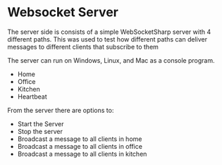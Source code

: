﻿#  Websocket Server

The server side is consists of a simple WebSocketSharp server with 4 different paths.  This was used to test how different paths can deliver messages to different clients that subscribe to them

The server can run on Windows, Linux, and Mac as a console program.

* Home
* Office
* Kitchen
* Heartbeat

From the server there are options to:

* Start the Server
* Stop the server
* Broadcast a message to all clients in home
* Broadcast a message to all clients in office
* Broadcast a message to all clients in kitchen